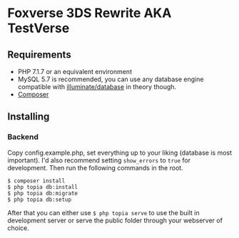 # Foxverse 3DS Rewrite AKA TestVerse

## Requirements
- PHP 7.1.7 or an equivalent environment
- MySQL 5.7 is recommended, you can use any database engine compatible with [illuminate/database](https://github.com/illuminate/database/tree/5.2) in theory though.
- [Composer](https://getcomposer.org/)

## Installing
### Backend
Copy config.example.php, set everything up to your liking (database is most important). I'd also recommend setting `show_errors` to `true` for development. Then run the following commands in the root.
```
$ composer install
$ php topia db:install
$ php topia db:migrate
$ php topia db:setup
```
After that you can either use `$ php topia serve` to use the built in development server or serve the public folder through your webserver of choice.